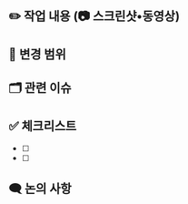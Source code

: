 ## ✏️ 작업 내용 (📷 스크린샷•동영상)

<!-- 이번 PR에서 한 작업을 간략히 설명 -->
<!-- 스크린샷이나 동영상을 첨부한다면 되도록 before/after 형식으로 -->

## 📌 변경 범위

<!-- 영향 받는 서비스, 모듈, UI 등 -->

## 🗂️ 관련 이슈

<!-- Jira 이슈 키 또는 GitHub 이슈 번호 ex) FE-160 / #123 -->

## ✅ 체크리스트

- [ ]
- [ ]

## 🗨️ 논의 사항

<!-- 리뷰어와 논의하고 싶은 부분 -->
